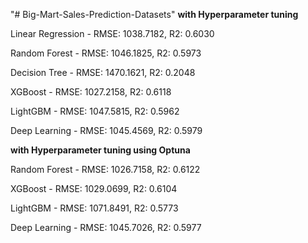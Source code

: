 "# Big-Mart-Sales-Prediction-Datasets" 
**with Hyperparameter tuning**

Linear Regression - RMSE: 1038.7182, R2: 0.6030 

Random Forest - RMSE: 1046.1825, R2: 0.5973  

Decision Tree - RMSE: 1470.1621, R2: 0.2048

XGBoost - RMSE: 1027.2158, R2: 0.6118

LightGBM - RMSE: 1047.5815, R2: 0.5962

Deep Learning - RMSE: 1045.4569, R2: 0.5979

**with Hyperparameter tuning using Optuna**

Random Forest - RMSE: 1026.7158, R2: 0.6122

XGBoost - RMSE: 1029.0699, R2: 0.6104

LightGBM - RMSE: 1071.8491, R2: 0.5773

Deep Learning - RMSE: 1045.7026, R2: 0.5977
